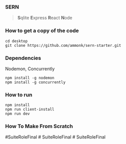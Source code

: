 ### SERN

> **S**qlite **E**xpress **R**eact **N**ode

### How to get a copy of the code

```
cd desktop
git clone https://github.com/ammonk/sern-starter.git
```

### Dependencies

Nodemon, Concurrently

```
npm install -g nodemon
npm install -g concurrently
```

### How to run

```
npm install
npm run client-install
npm run dev
```

### How To Make From Scratch
# S u i t e R o l e F i n a l  
 #   S u i t e R o l e F i n a l  
 #   S u i t e R o l e F i n a l  
 